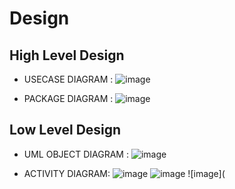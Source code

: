 # Design

## High Level Design 
* USECASE DIAGRAM :
![image](https://github.com/256606/miniproject/blob/main/2_Design/BEHAVIORAL%20DIAGRAM/Usecase%20diagram.jpg)

* PACKAGE DIAGRAM :
![image](https://github.com/256606/miniproject/blob/main/2_Design/STRUCTURAL%20DIAGRAM/Package%20diagram.jpg)

## Low Level Design 
* UML OBJECT DIAGRAM :
![image](https://github.com/256606/miniproject/blob/main/2_Design/STRUCTURAL%20DIAGRAM/Object%20diagram.jpg)

* ACTIVITY DIAGRAM:
![image](https://github.com/256606/miniproject/blob/main/2_Design/BEHAVIORAL%20DIAGRAM/Activity%20diagram1.jpeg)
![image](https://github.com/256606/miniproject/blob/main/2_Design/BEHAVIORAL%20DIAGRAM/Activitydiagram2.jpeg)
![image](


                              
